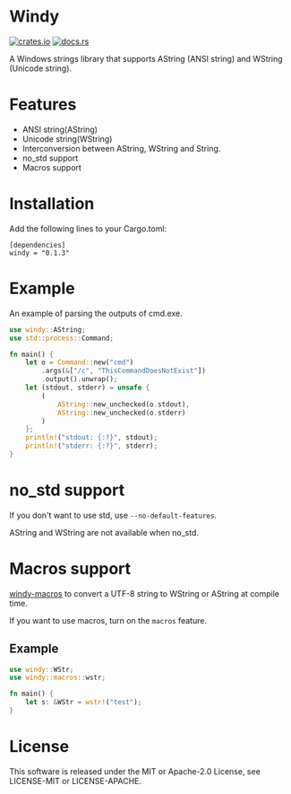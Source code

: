 # Windy

[![crates.io](https://img.shields.io/crates/v/windy.svg)](https://crates.io/crates/windy)
[![docs.rs](https://docs.rs/windy/badge.svg)](https://docs.rs/windy)

A Windows strings library that supports AString (ANSI string) and WString (Unicode string).

# Features

- ANSI string(AString)
- Unicode string(WString)
- Interconversion between AString, WString and String.
- no_std support
- Macros support

# Installation

Add the following lines to your Cargo.toml:

```
[dependencies]
windy = "0.1.3"
```

# Example

An example of parsing the outputs of cmd.exe.

```rust
use windy::AString;
use std::process::Command;

fn main() {
    let o = Command::new("cmd")
        .args(&["/c", "ThisCommandDoesNotExist"])
        .output().unwrap();
    let (stdout, stderr) = unsafe {
        (
            AString::new_unchecked(o.stdout),
            AString::new_unchecked(o.stderr)
        )
    };
    println!("stdout: {:?}", stdout);
    println!("stderr: {:?}", stderr);
}
```

# no_std support

If you don't want to use std, use `--no-default-features`.

AString and WString are not available when no_std.

# Macros support

[windy-macros](https://github.com/takubokudori/windy-macros) to convert a UTF-8 string to WString or AString at compile
time.

If you want to use macros, turn on the `macros` feature.

## Example

```rust
use windy::WStr;
use windy::macros::wstr;

fn main() {
    let s: &WStr = wstr!("test");
}
```

# License

This software is released under the MIT or Apache-2.0 License, see LICENSE-MIT or LICENSE-APACHE.

